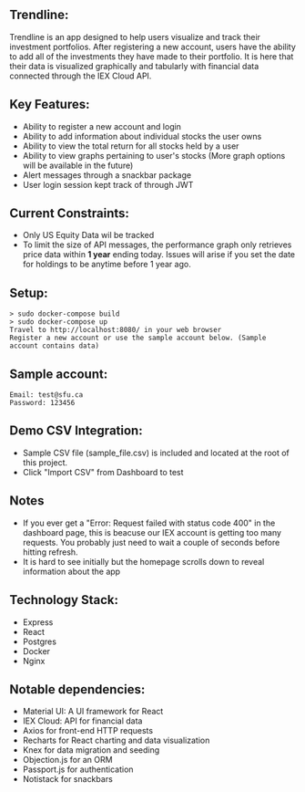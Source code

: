 ## Trendline:
Trendline is an app designed to help users visualize and track their investment portfolios. After registering a new account, users have the ability to
add all of the investments they have made to their portfolio. It is here that their data is visualized graphically and tabularly with financial data connected through the IEX Cloud API.

## Key Features:
- Ability to register a new account and login
- Ability to add information about individual stocks the user owns
- Ability to view the total return for all stocks held by a user
- Ability to view graphs pertaining to user's stocks (More graph options will be available in the future)
- Alert messages through a snackbar package
- User login session kept track of through JWT

## Current Constraints:
- Only US Equity Data wil be tracked
- To limit the size of API messages, the performance graph only retrieves price data within **1 year** ending today. Issues will arise if you set the date for holdings to be anytime before 1 year ago.

## Setup:
    > sudo docker-compose build
    > sudo docker-compose up
    Travel to http://localhost:8080/ in your web browser
    Register a new account or use the sample account below. (Sample account contains data)
    
## Sample account:
    Email: test@sfu.ca
    Password: 123456

## Demo CSV Integration:
- Sample CSV file (sample_file.csv) is included and located at the root of this project. 
- Click "Import CSV" from Dashboard to test

## Notes
- If you ever get a "Error: Request failed with status code 400" in the dashboard page, this is beacuse our IEX account is getting too many requests. You probably just need to wait a couple of seconds before hitting refresh.
- It is hard to see initially but the homepage scrolls down to reveal information about the app

## Technology Stack:
- Express
- React
- Postgres
- Docker
- Nginx

## Notable dependencies:
- Material UI: A UI framework for React
- IEX Cloud: API for financial data
- Axios for front-end HTTP requests
- Recharts for React charting and data visualization
- Knex for data migration and seeding
- Objection.js for an ORM
- Passport.js for authentication
- Notistack for snackbars 